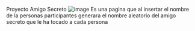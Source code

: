 Proyecto Amigo Secreto
![image](https://github.com/user-attachments/assets/e94cbc5c-6bd8-4a7f-be3e-ebd6bd707679)
Es una pagina que al insertar el nombre de la personas participantes generara el nombre aleatorio del amigo secreto que le ha tocado a cada persona 

